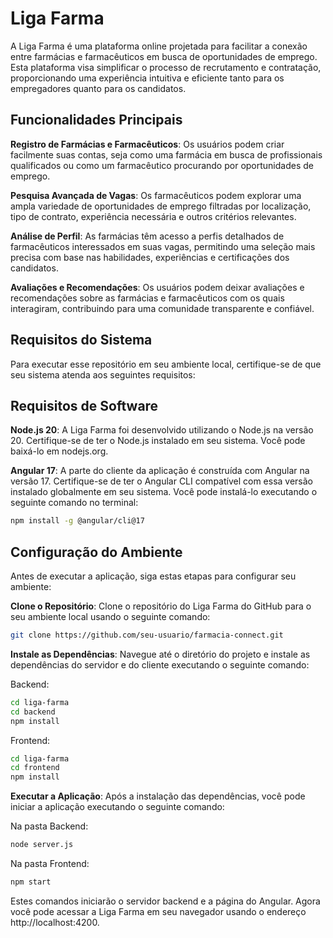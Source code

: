 # Liga Farma
A Liga Farma é uma plataforma online projetada para facilitar a conexão entre farmácias e farmacêuticos em busca de oportunidades de emprego. Esta plataforma visa simplificar o processo de recrutamento e contratação, proporcionando uma experiência intuitiva e eficiente tanto para os empregadores quanto para os candidatos.

## Funcionalidades Principais
**Registro de Farmácias e Farmacêuticos**: Os usuários podem criar facilmente suas contas, seja como uma farmácia em busca de profissionais qualificados ou como um farmacêutico procurando por oportunidades de emprego.

**Pesquisa Avançada de Vagas**: Os farmacêuticos podem explorar uma ampla variedade de oportunidades de emprego filtradas por localização, tipo de contrato, experiência necessária e outros critérios relevantes.

**Análise de Perfil**: As farmácias têm acesso a perfis detalhados de farmacêuticos interessados em suas vagas, permitindo uma seleção mais precisa com base nas habilidades, experiências e certificações dos candidatos.

**Avaliações e Recomendações**: Os usuários podem deixar avaliações e recomendações sobre as farmácias e farmacêuticos com os quais interagiram, contribuindo para uma comunidade transparente e confiável.

## Requisitos do Sistema
Para executar esse repositório em seu ambiente local, certifique-se de que seu sistema atenda aos seguintes requisitos:

## Requisitos de Software
**Node.js 20**: A Liga Farma foi desenvolvido utilizando o Node.js na versão 20. Certifique-se de ter o Node.js instalado em seu sistema. Você pode baixá-lo em nodejs.org.

**Angular 17**: A parte do cliente da aplicação é construída com Angular na versão 17. Certifique-se de ter o Angular CLI compatível com essa versão instalado globalmente em seu sistema. Você pode instalá-lo executando o seguinte comando no terminal:

```sh
npm install -g @angular/cli@17
```

## Configuração do Ambiente
Antes de executar a aplicação, siga estas etapas para configurar seu ambiente:

**Clone o Repositório**: Clone o repositório do Liga Farma do GitHub para o seu ambiente local usando o seguinte comando:
```sh
git clone https://github.com/seu-usuario/farmacia-connect.git
```
**Instale as Dependências**: Navegue até o diretório do projeto e instale as dependências do servidor e do cliente executando o seguinte comando:

Backend:
```sh
cd liga-farma
cd backend
npm install
```
Frontend:
```sh
cd liga-farma
cd frontend
npm install
```
**Executar a Aplicação**: Após a instalação das dependências, você pode iniciar a aplicação executando o seguinte comando:

Na pasta Backend:
```sh
node server.js
```
Na pasta Frontend:

```sh
npm start
```

Estes comandos iniciarão o servidor backend e a página do Angular. Agora você pode acessar a Liga Farma em seu navegador usando o endereço http://localhost:4200.
